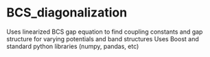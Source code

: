 # BCS_diagonalization
Uses linearized BCS gap equation to find coupling constants and gap structure for varying potentials and band structures
Uses Boost and standard python libraries (numpy, pandas, etc)
